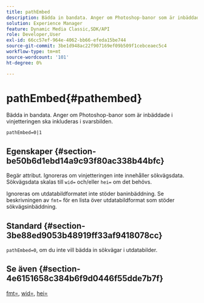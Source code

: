 ```yaml
---
title: pathEmbed
description: Bädda in bandata. Anger om Photoshop-banor som är inbäddade i vinjetteringen ska inkluderas i svarsbilden.
solution: Experience Manager
feature: Dynamic Media Classic,SDK/API
role: Developer,User
exl-id: 66cc57ef-964e-4062-bb66-efeda15be744
source-git-commit: 3be1d948ac22f907169ef09b509f1cebceaec5c4
workflow-type: tm+mt
source-wordcount: '101'
ht-degree: 0%

---
```


# pathEmbed{#pathembed}

Bädda in bandata. Anger om Photoshop-banor som är inbäddade i vinjetteringen ska inkluderas i svarsbilden.

`pathEmbed=0|1`

## Egenskaper {#section-be50b6d1ebd14a9c93f80ac338b44bfc}

Begär attribut. Ignoreras om vinjetteringen inte innehåller sökvägsdata. Sökvägsdata skalas till `wid=` och/eller `hei=` om det behövs.

Ignoreras om utdatabildformatet inte stöder baninbäddning. Se beskrivningen av `fmt=` för en lista över utdatabildformat som stöder sökvägsinbäddning.

## Standard {#section-3be88ed9053b48919ff33af9418078cc}

`pathEmbed=0`, om du inte vill bädda in sökvägar i utdatabilder.

## Se även {#section-4e6151658c384b6f9d0446f55dde7b7f}

[fmt=](../../../../../ir-api/http-protocol/image-rendering-api-ref/c-ir-http-protocol-ref/c-ir-http-protocol-command-reference/r-ir-fmt.md#reference-4c743f67d56b47c5b774fcc900ff758c), [wid=](../../../../../ir-api/http-protocol/image-rendering-api-ref/c-ir-http-protocol-ref/c-ir-http-protocol-command-reference/r-ir-wid.md#reference-b7e691b0624941168c94b2749ae233ec), [hei=](../../../../../ir-api/http-protocol/image-rendering-api-ref/c-ir-http-protocol-ref/c-ir-http-protocol-command-reference/r-ir-hei.md#reference-1c08f60365a94417a39867c09cac5478)
